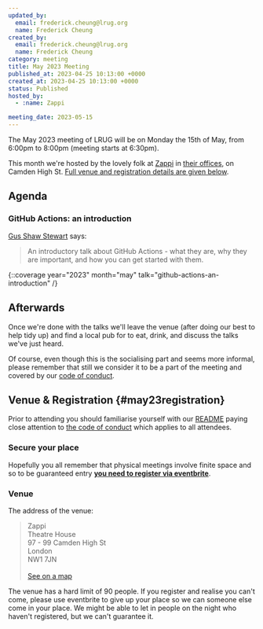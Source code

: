 ```yaml
---
updated_by:
  email: frederick.cheung@lrug.org
  name: Frederick Cheung
created_by:
  email: frederick.cheung@lrug.org
  name: Frederick Cheung
category: meeting
title: May 2023 Meeting
published_at: 2023-04-25 10:13:00 +0000
created_at: 2023-04-25 10:13:00 +0000
status: Published
hosted_by:
  - :name: Zappi

meeting_date: 2023-05-15
---
```


The May 2023 meeting of LRUG will be on Monday the 15th of
May, from 6:00pm to 8:00pm (meeting starts at 6:30pm).

This month we're hosted by the lovely folk at [Zappi](https://www.zappi.io/web/) in [their offices][zappi-venue], on  Camden High St. [Full venue and registration details are given below](#may23registration).

## Agenda

### GitHub Actions: an introduction

[Gus Shaw Stewart](https://www.linkedin.com/in/gus-shaw-stewart-499409189/) says:

> An introductory talk about GitHub Actions - what they are, why they are
important, and how you can get started with them.

{::coverage year="2023" month="may" talk="github-actions-an-introduction" /}

## Afterwards

Once we're done with the talks we'll leave the venue (after doing our best
to help tidy up) and find a local pub for to eat, drink, and discuss the
talks we've just heard.

Of course, even though this is the socialising part and seems more
informal, please remember that still we consider it to be a part of the
meeting and covered by our [code of
conduct](http://readme.lrug.org/#code-of-conduct).

## Venue & Registration {#may23registration}

Prior to attending you should familiarise yourself with our
[README](http://readme.lrug.org/) paying close attention to [the code of
conduct](http://readme.lrug.org/#code-of-conduct) which applies to all
attendees.

### Secure your place

Hopefully you all remember that physical meetings involve finite space and so to be guaranteed entry **[you need to register via eventbrite][may-2023-eventbrite]**.

### Venue

The address of the venue:

> Zappi<br/>Theatre House<br/>97 - 99 Camden High St<br/>London<br/>NW1 7JN<br/><br/>[See on a map][zappi-venue]

The venue has a hard limit of 90 people.  If you register and realise you
can't come, please use eventbrite to give up your place so we can someone
else come in your place.  We might be able to let in people on the night
who haven't registered, but we can't guarantee it.

[zappi-venue]: https://goo.gl/maps/3xNi53bvjgLEW5Ui7
[may-2023-eventbrite]: https://www.eventbrite.com/e/london-ruby-user-group-may-2023-meeting-tickets-624220760097
